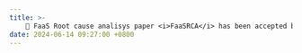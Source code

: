 ```yaml
---
title: >-
    🎉 FaaS Root cause analisys paper <i>FaaSRCA</i> has been accepted by <a href="https://issre.github.io/2024/" style="color: #ff00fc;">ISSRE'24</a>. Congras to Jin Huang! 
date: 2024-06-14 09:27:00 +0800
---
```


<!-- <span class="badge badge-pill badge-info">Featured</span> -->